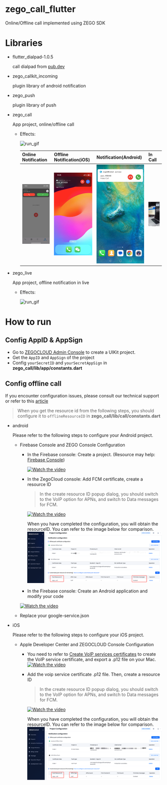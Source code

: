 # zego_call_flutter

Online/Offline call implemented using ZEGO SDK

# Libraries

- flutter_dialpad-1.0.5

  call dialpad from [pub.dev](https://pub.dev/packages/flutter_dialpad)

- zego_callkit_incoming

  plugin library of android notification

- zego_push

  plugin library of push

- zego_call

  App project, online/offline call

  - Effects:

    ![run_gif](./assets/pics/demo-call.gif)

    | Online Notification                                         | Offline Notification(iOS)                                             | Notification(Android)                                                         | In Call                                   |
    | ----------------------------------------------------------- | --------------------------------------------------------------------- | ----------------------------------------------------------------------------- | ----------------------------------------- |
    | ![online-notification](./assets/pics/online-notification.jpg) | ![offline-notification-ios](./assets/pics/offline-notification-ios.jpg) | ![offline-notification-android](./assets/pics/offline-notification-android.jpg) | ![video-call](./assets/pics/video-call.jpg) |

- zego_live

  App project, offline notification in live

  - Effects:

    ![run_gif](./assets/pics/demo-live.gif)

# How to run

## Config AppID & AppSign

 - Go to [ZEGOCLOUD Admin Console](https://console.zegocloud.com/) to create a UIKit project.
 - Get the `AppID` and `AppSign` of the project
 - Config `yourSecretID` and `yourSecretAppSign` in **zego_call/lib/app/constants.dart**

## Config offline call

If you encounter configuration issues, please consult our technical support or refer to this [article](https://www.zegocloud.com/docs/uikit/callkit-flutter/quick-start-(with-call-invitation))

> When you get the resource id from the following steps, you should configure it to `offlineResourceID` in **zego_call/lib/call/constants.dart**

- android
  
  Please refer to the following steps to configure your Android project. 
  - Firebase Console and ZEGO Console Configuration
    - In the Firebase console: Create a project. (Resource may help: [Firebase Console](https://console.firebase.google.com/))
      
      [![Watch the video](https://img.youtube.com/vi/HhP7rLirCA4/default.jpg)](https://youtu.be/HhP7rLirCA4)
      
    - In the ZegoCloud console: Add FCM certificate, create a resource ID
      > In the create resource ID popup dialog, you should switch to the VoIP option for APNs, and switch to Data messages for FCM.
      
      [![Watch the video](https://img.youtube.com/vi/K3kRWyafRIY/default.jpg)](https://youtu.be/K3kRWyafRIY)
      
      When you have completed the configuration, you will obtain the resourceID. You can refer to the image below for comparison.
      ![android_resource_id](./assets/pics/android_resource_id.png)
      
    - In the Firebase console: Create an Android application and modify your code
      
     [![Watch the video](https://img.youtube.com/vi/0f9Ai2uJM5o/default.jpg)](https://youtu.be/0f9Ai2uJM5o)

  - Replace your google-service.json 

- iOS
  
  Please refer to the following steps to configure your iOS project.

  - Apple Developer Center and ZEGOCLOUD Console Configuration
    - You need to refer to [Create VoIP services certificates](https://developer.apple.com/help/account/create-certificates/create-voip-services-certificates/) to create the   VoIP service certificate, and ​​​​​​​​​​​​​​​​​​​​​​​​​​​​​​​​​​​​​​​​export a .p12 file on your Mac.
      [![Watch the video](https://img.youtube.com/vi/UK9AUXcTGCE/default.jpg)](https://youtu.be/UK9AUXcTGCE)
    - Add the voip service certificate .p12 file. Then, create a resource ID
      > ​In the create resource ID popup dialog, you should switch to the VoIP option for APNs, and switch to Data messages for FCM.
      
      [![Watch the video](https://img.youtube.com/vi/sYFeq7sZFEA/default.jpg)](https://youtu.be/sYFeq7sZFEA)

      When you have completed the configuration, you will obtain the resourceID. You can refer to the image below for comparison.
      ![ios_resource_id](./assets/pics/ios_resource_id.png)

